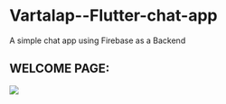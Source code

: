 # Vartalap--Flutter-chat-app
 A simple chat app using Firebase as a Backend
 
 ## WELCOME PAGE:
 
 
<img src="images/wlc.png">
